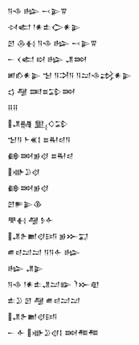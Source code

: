 <div class='block'>
<div class='line'>𒀀𒈾 𒈗 𒁁𒉌𒐊</div>
<div class='line'>𒀴𒅗 𒁹𒀭𒉺𒀖𒀭𒉌</div>
<div class='line'>𒇻 𒁲𒈬 𒀀𒈾 𒈗 𒁁𒉌𒐊</div>
<div class='line'>𒀸 𒌋𒅗 𒊭 𒈗 𒂗𒇷</div>
<div class='line'>𒅖𒁓𒀭𒉌 𒈠 𒀀𒋫𒀀 𒀀𒁺𒈾𒃶𒀭𒉌</div>
<div class='line'>𒌓 𒆷 𒌅𒊺𒁉𒇷</div>
<div class='line'>𒍝𒍝</div>
<div class='line'>𒂗𒉆 𒅅𒄭𒁉</div>
<div class='line'>𒈠𒀀 𒈨𒌍𒋙 𒊺𒊑𒁀𒀀</div>
<div class='line'>𒂵𒇷𒂊𒋼 𒊺𒊑𒁀</div>
<div class='line'>𒀝𒊒𒋼</div>
<div class='line'>𒂵𒇷𒂊𒋼</div>
<div class='line'>𒇻𒊓𒉌𒆠</div>
<div class='line'>𒋧𒈬 𒆷 𒊩𒅆</div>
<div class='line'>𒂗𒉿𒆤𒋼𒅀 𒂊𒁍𒍑</div>
<div class='line'>𒌑𒁀𒁺𒁺 𒀀𒀀𒅆 𒈗</div>
<div class='line'>𒈗 𒂗𒉌</div>
<div class='line'>𒀀𒈾 𒁹𒀭𒉺𒂗𒁺𒅔 𒇺𒁍𒊏</div>
<div class='line'>𒉺𒊒 𒇻 𒆷 𒌑𒁀𒁺𒁺</div>
<div class='line'>𒂗𒉿𒆤𒋼𒅀</div>
<div class='line'>𒀸 𒅆 𒀝𒊒𒋼𒋙 𒇷𒍣𒍣</div>
</div>